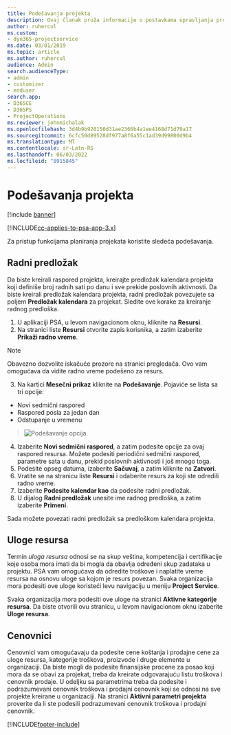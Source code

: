 ```yaml
---
title: Podešavanja projekta
description: Ovaj članak pruža informacije o postavkama upravljanja projektima.
author: ruhercul
ms.custom:
- dyn365-projectservice
ms.date: 03/01/2019
ms.topic: article
ms.author: ruhercul
audience: Admin
search.audienceType:
- admin
- customizer
- enduser
search.app:
- D365CE
- D365PS
- ProjectOperations
ms.reviewer: johnmichalak
ms.openlocfilehash: 3d4b9b920150d31ae2366b4a1ee4168d71d70a17
ms.sourcegitcommit: 6cfc50d89528df977a8f6a55c1ad39d99800d9b4
ms.translationtype: MT
ms.contentlocale: sr-Latn-RS
ms.lasthandoff: 06/03/2022
ms.locfileid: "8915845"
---
```

# <a name="project-settings"></a>Podešavanja projekta

[!include [banner](../includes/psa-now-project-operations.md)]

[!INCLUDE[cc-applies-to-psa-app-3.x](../includes/cc-applies-to-psa-app-3x.md)]

Za pristup funkcijama planiranja projekata koristite sledeća podešavanja.

## <a name="work-template"></a>Radni predložak

Da biste kreirali raspored projekta, kreirajte predložak kalendara projekta koji definiše broj radnih sati po danu i sve prekide poslovnih aktivnosti. Da biste kreirali predložak kalendara projekta, radni predložak povezujete sa poljem **Predložak kalendara** za projekat. Sledite ove korake za kreiranje radnog predloška.

1. U aplikaciji PSA, u levom navigacionom oknu, kliknite na **Resursi**. 
2. Na stranici liste **Resursi** otvorite zapis korisnika, a zatim izaberite **Prikaži radno vreme**.

  > [!NOTE]
  > Obavezno dozvolite iskačuće prozore na stranici pregledača. Ovo vam omogućava da vidite radno vreme podešeno za resurs.
  
3. Na kartici **Mesečni prikaz** kliknite na **Podešavanje**. Pojaviće se lista sa tri opcije: 

  - Novi sedmični raspored
  - Raspored posla za jedan dan
  - Odstupanje u vremenu

> ![Podešavanje opcija.](media/project-13.png)

4. Izaberite **Novi sedmični raspored**, a zatim podesite opcije za ovaj raspored resursa. Možete podesiti periodični sedmični raspored, parametre sata u danu, prekid poslovnih aktivnosti i još mnogo toga.
5. Podesite opseg datuma, izaberite **Sačuvaj**, a zatim kliknite na **Zatvori**. 
6. Vratite se na stranicu liste **Resursi** i odaberite resurs za koji ste odredili radno vreme. 
7. Izaberite **Podesite kalendar kao** da podesite radni predložak. 
8. U dijalog **Radni predložak** unesite ime radnog predloška, a zatim izaberite **Primeni**. 

Sada možete povezati radni predložak sa predloškom kalendara projekta.

## <a name="resource-roles"></a>Uloge resursa

Termin *uloga resursa* odnosi se na skup veština, kompetencija i certifikacije koje osoba mora imati da bi mogla da obavlja određeni skup zadataka u projektu. PSA vam omogućava da odredite troškove i naplatite vreme resursa na osnovu uloge sa kojom je resurs povezan. Svaka organizacija mora podesiti ove uloge koristeći levu navigaciju u meniju **Project Service**.

Svaka organizacija mora podesiti ove uloge na stranici **Aktivne kategorije resursa**. Da biste otvorili ovu stranicu, u levom navigacionom oknu izaberite **Uloge resursa**.

## <a name="price-lists"></a>Cenovnici

Cenovnici vam omogućavaju da podesite cene koštanja i prodajne cene za uloge resursa, kategorije troškova, proizvode i druge elemente u organizaciji. Da biste mogli da podesite finansijske procene za posao koji mora da se obavi za projekat, treba da kreirate odgovarajuću listu troškova i cenovnik prodaje. U odeljku sa parametrima treba da podesite i podrazumevani cenovnik troškova i prodajni cenovnik koji se odnosi na sve projekte kreirane u organizaciji. Na stranici **Aktivni parametri projekta** proverite da li ste podesili podrazumevani cenovnik troškova i prodajni cenovnik.


[!INCLUDE[footer-include](../includes/footer-banner.md)]
